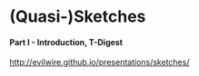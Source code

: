 # (Quasi-)Sketches
#### Part I - Introduction, T-Digest

http://evilwire.github.io/presentations/sketches/
